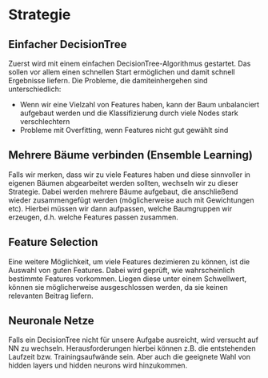 # Strategie
## Einfacher DecisionTree
Zuerst wird mit einem einfachen DecisionTree-Algorithmus gestartet.
Das sollen vor allem einen schnellen Start ermöglichen und damit schnell Ergebnisse liefern.
Die Probleme, die damiteinhergehen sind unterschiedlich:
- Wenn wir eine Vielzahl von Features haben, kann der Baum unbalanciert aufgebaut werden und die Klassifizierung 
durch viele Nodes stark verschlechtern
- Probleme mit Overfitting, wenn Features nicht gut gewählt sind

## Mehrere Bäume verbinden (Ensemble Learning)
Falls wir merken, dass wir zu viele Features haben und diese sinnvoller in eigenen Bäumen abgearbeitet werden sollten, 
wechseln wir zu dieser Strategie.
Dabei werden mehrere Bäume aufgebaut, die anschließend wieder zusammengefügt werden 
(möglicherweise auch mit Gewichtungen etc).
Hierbei müssen wir dann aufpassen, welche Baumgruppen wir erzeugen, d.h. welche Features passen zusammen.

## Feature Selection
Eine weitere Möglichkeit, um viele Features dezimieren zu können, ist die Auswahl von guten Features.
Dabei wird geprüft, wie wahrscheinlich bestimmte Features vorkommen. Liegen diese unter einem Schwellwert, können 
sie möglicherweise ausgeschlossen werden, da sie keinen relevanten Beitrag liefern.

## Neuronale Netze
Falls ein DecisionTree nicht für unsere Aufgabe ausreicht, wird versucht auf NN zu wechseln.
Herausforderungen hierbei können z.B. die entstehenden Laufzeit bzw. Trainingsaufwände sein.
Aber auch die geeignete Wahl von hidden layers und hidden neurons wird hinzukommen.

